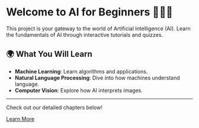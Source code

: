 # Welcome to AI for Beginners 👩‍💻🤖

This project is your gateway to the world of Artificial Intelligence (AI). Learn the fundamentals of AI through interactive tutorials and quizzes.

## 🌍 What You Will Learn
- **Machine Learning**: Learn algorithms and applications.
- **Natural Language Processing**: Dive into how machines understand language.
- **Computer Vision**: Explore how AI interprets images.

---

Check out our detailed chapters below!

[Learn More](./introduction.md)
